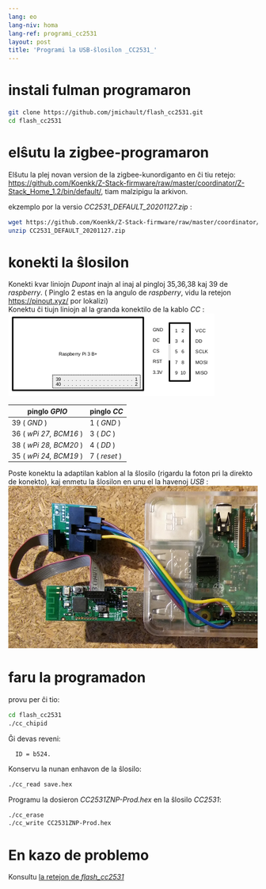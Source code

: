 ```yaml
---
lang: eo
lang-niv: homa
lang-ref: programi_cc2531
layout: post
title: 'Programi la USB-ŝlosilon _CC2531_'
---
```


# instali fulman programaron

```bash
git clone https://github.com/jmichault/flash_cc2531.git
cd flash_cc2531
```
 
# elŝutu la zigbee-programaron
Elŝutu la plej novan version de la zigbee-kunordiganto en ĉi tiu retejo: <https://github.com/Koenkk/Z-Stack-firmware/raw/master/coordinator/Z-Stack_Home_1.2/bin/default/>, tiam malzipigu la arkivon.

ekzemplo por la versio _CC2531_DEFAULT_20201127.zip_ :

```bash
wget https://github.com/Koenkk/Z-Stack-firmware/raw/master/coordinator/Z-Stack_Home_1.2/bin/default/CC2531_DEFAULT_20201127.zip
unzip CC2531_DEFAULT_20201127.zip
```

# konekti la ŝlosilon

Konekti kvar liniojn _Dupont_ inajn al inaj al pingloj 35,36,38 kaj 39 de _raspberry_. ( Pinglo 2 estas en la angulo de _raspberry_, vidu la retejon <https://pinout.xyz/> por lokalizi)  
Konektu ĉi tiujn liniojn al la granda konektilo de la kablo _CC_ :  
![](/public/raspberry-cc.png "dispozicio _raspberry_ kaj _CC_") 

| pinglo _GPIO_          | pinglo _CC_  |
| ---------------------- | ------------ | 
| 39 ( _GND_ )           | 1 ( _GND_ )  |	
| 36 ( _wPi 27, BCM16_ ) | 3 ( _DC_ )   | 
| 38 ( _wPi 28, BCM20_ ) | 4 ( _DD_ )   | 
| 35 ( _wPi 24, BCM19_ ) | 7 ( _reset_ )| 

Poste konektu la adaptilan kablon al la ŝlosilo (rigardu la foton pri la direkto de konekto), kaj enmetu la ŝlosilon en unu el la havenoj _USB_ :
![](/public/Raspberry-CC2531.jpg " _raspberry_ kaj _CC_") 


# faru la programadon

provu per ĉi tio:
```bash
cd flash_cc2531
./cc_chipid
```
Ĝi devas reveni:
```
  ID = b524.
```

Konservu la nunan enhavon de la ŝlosilo:
```bash
./cc_read save.hex
```

Programu la dosieron _CC2531ZNP-Prod.hex_ en la ŝlosilo _CC2531_:
```bash
./cc_erase
./cc_write CC2531ZNP-Prod.hex
```

# En kazo de problemo
Konsultu [ la retejon de _flash_cc2531_](https://jmichault.github.io/flash_cc2531-dok/)

